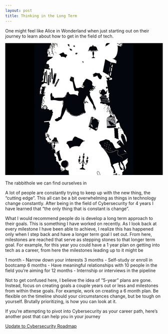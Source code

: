 ```yaml
---
layout: post
title: Thinking in the Long Term
---
```



One might feel like Alice in Wonderland when just starting out on their journey to learn about how to get in the field of tech. 

![Alice in Wonderland](/images/alice_wonderland.jpeg)
<br>

The rabbithole we can find ourselves in

A lot of people are constantly trying to keep up with the new thing, the “cutting edge”. This all can be a bit overwhelming as things in technology change constantly. After being in the field of Cybersecurity for 4 years I have learned that “the only thing that is constant is change”.  


What I would recommend people do is develop a long term approach to their goals. 
This is something I have worked on recently. As I look back at every milestone I have been able to achieve, I realize this has happened only when I step back and have a longer term goal I set out. From here, milestones are reached that serve as stepping stones to that longer term goal. For example, for this year you could have a 1 year plan on getting into tech as a career, from here the milestones leading up to it might be

1 month -   Narrow down your interests
3 months - Self-study or enroll in bootcamp
6 months - Have meaningful relationships with 10 people in the field you’re aiming for
12 months - Internship or interviews in the pipeline

Not to get confused here, I believe the idea of ”5-year” plans are gone. Instead, focus on creating goals a couple years out or less and milestones from within these goals. For example, work on creating a 6 month plan. Be flexible on the timeline should your circumstances change, but be tough on yourself. 
Brutally prioritizing, is how you can look at it.

If you’re attempting to pivot into Cybersecurity as your career path, here’s another post that can help you in your journey

[Update to Cybersecurity Roadmap](https://zendannyy.github.io/twelfth_post/)
